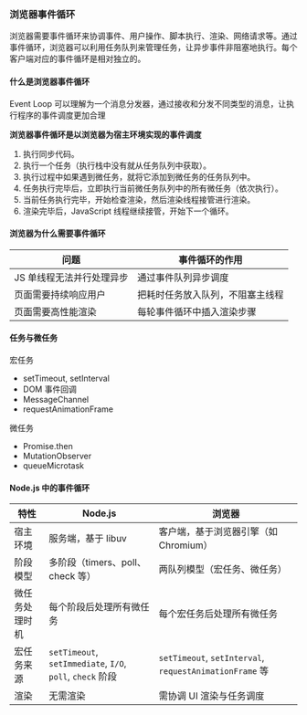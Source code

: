 ### 浏览器事件循环

浏览器需要事件循环来协调事件、用户操作、脚本执行、渲染、网络请求等。通过事件循环，浏览器可以利用任务队列来管理任务，让异步事件非阻塞地执行。每个客户端对应的事件循环是相对独立的。

#### 什么是浏览器事件循环

Event Loop 可以理解为一个消息分发器，通过接收和分发不同类型的消息，让执行程序的事件调度更加合理

**浏览器事件循环是以浏览器为宿主环境实现的事件调度**

1. 执行同步代码。
2. 执行一个任务（执行栈中没有就从任务队列中获取）。
3. 执行过程中如果遇到微任务，就将它添加到微任务的任务队列中。
4. 任务执行完毕后，立即执行当前微任务队列中的所有微任务（依次执行）。
5. 当前任务执行完毕，开始检查渲染，然后渲染线程接管进行渲染。
6. 渲染完毕后，JavaScript 线程继续接管，开始下一个循环。

#### 浏览器为什么需要事件循环

| 问题             | 事件循环的作用          |
| -------------- | ---------------- |
| JS 单线程无法并行处理异步 | 通过事件队列异步调度       |
| 页面需要持续响应用户     | 把耗时任务放入队列，不阻塞主线程 |
| 页面需要高性能渲染      | 每轮事件循环中插入渲染步骤    |

#### 任务与微任务

 宏任务

- setTimeout, setInterval
- DOM 事件回调
- MessageChannel
- requestAnimationFrame

 微任务

- Promise.then
- MutationObserver
- queueMicrotask

#### Node.js 中的事件循环

| 特性      | Node.js                                                 | 浏览器                                                    |
| ------- | ------------------------------------------------------- | ------------------------------------------------------ |
| 宿主环境    | 服务端，基于 libuv                                            | 客户端，基于浏览器引擎（如 Chromium）                                |
| 阶段模型    | 多阶段（timers、poll、check 等）                                | 两队列模型（宏任务、微任务）                                         |
| 微任务处理时机 | 每个阶段后处理所有微任务                                            | 每个宏任务后处理所有微任务                                          |
| 宏任务来源   | `setTimeout`, `setImmediate`, `I/O`, `poll`, `check` 阶段 | `setTimeout`, `setInterval`, `requestAnimationFrame` 等 |
| 渲染      | 无需渲染                                                    | 需协调 UI 渲染与任务调度                                         |
